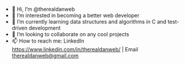 - 👋 Hi, I’m @therealdanweb
- 👀 I’m interested in becoming a better web developer
- 🌱 I’m currently learning data structures and algorithms in C and test-driven development
- 💞️ I’m looking to collaborate on any cool projects
- 📫 How to reach me: LinkedIn https://www.linkedin.com/in/therealdanweb/ | Email therealdanweb@gmail.com
